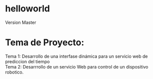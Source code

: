 # helloworld
Version Master
# Tema de Proyecto:
Tema 1: Desarrollo de una interfase dinámica para un servicio web de prediccion del tiempo     
Tema 2: Desarrrollo de un servicio Web para control de un dispositivo robotico.

